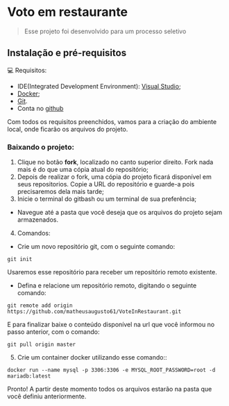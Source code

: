 # **Voto em restaurante**
> Esse projeto foi desenvolvido para um processo seletivo

## **Instalação e pré-requisitos**

💻 Requisitos:
* IDE(Integrated Development Environment): [Visual Studio](https://visualstudio.microsoft.com/pt-br/#vs-section);
* [Docker](https://www.docker.com);   
* [Git](https://git-scm.com/downloads).
* Conta no [github](https://github.com/signup?ref_cta=Sign+up&ref_loc=header+logged+out&ref_page=%2F&source=header-home)

Com todos os requisitos preenchidos, vamos para a criação do ambiente local, onde ficarão os arquivos do projeto.

### Baixando o projeto:

1. Clique no botão **fork**, localizado no canto superior direito. Fork nada mais é do que uma cópia atual do repositório;
2. Depois de realizar o fork, uma cópia do projeto ficará disponível em seus repositorios. Copie a URL do repositório e guarde-a pois precisaremos dela mais tarde;
3. Inicie o terminal do gitbash ou um terminal de sua preferência;
  - Navegue até a pasta que você deseja que os arquivos do projeto sejam armazenados.
4. Comandos:
 - Crie um novo repositório git, com o seguinte comando: 
```
git init
```
Usaremos esse repositório para receber um repositório remoto existente.

  - Defina e relacione um repositório remoto, digitando o seguinte comando: 
```
git remote add origin https://github.com/matheusaugusto61/VoteInRestaurant.git
```
E para finalizar baixe o conteúdo disponível na url que você informou no passo anterior, com o comando:
```
git pull origin master
```
5. Crie um container docker utilizando esse comando::
```
docker run --name mysql -p 3306:3306 -e MYSQL_ROOT_PASSWORD=root -d mariadb:latest
```

Pronto! A partir deste momento todos os arquivos estarão na pasta que você definiu anteriormente.


